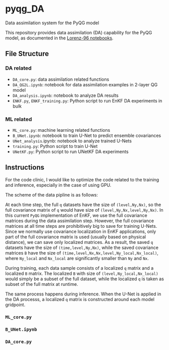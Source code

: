 # pyqg_DA
Data assimilation system for the PyQG model

This repository provides data assimilation (DA) capability for the PyQG model, 
as documented in the [Lorenz-96 notebooks](https://m2lines.github.io/L96_demo/notebooks/DA_demo_L96.html).

## File Structure

### DA related
* `DA_core.py`: data assimilation related functions
* `DA_QG2L.ipynb`: notebook for data assimilation examples in 2-layer QG model
* `DA_analysis.ipynb`: notebook to analyze DA results
* `ENKF.py`, `ENKF_training.py`: Python script to run EnKF DA experiments in bulk

### ML related
* `ML_core.py`: machine learning related functions
* `B_UNet.ipynb`: notebook to train U-Net to predict ensemble covariances
* `UNet_analysis`.ipynb: notebook to analyze trained U-Nets
* `training.py`: Python script to train U-Net
* `UNetKF.py`: Python script to run UNetKF DA experiments

## Instructions

For the code clinic, I would like to optimize the code related to the training and inference, especially in the case of using GPU.

The scheme of the data pipline is as follows:

At each time step, the full `q` datasets have the size of `(level,Ny,Nx)`, so the full covariance matrix of `q` would have size of `(level,Ny,Nx,level,Ny,Nx)`. 
In this current `PyQG` implementation of EnKF, we use the full covariance matrices during the data assimilation step. However, the full covariance matrices at all time steps are prohibitively big to save for training U-Nets.
Since we normally use covariance localization in EnKF applications, only part of the full covariance matrix is used (usually based on physical distance), we can save only localized matrices. 
As a result, the saved `q` datasets have the size of `(time,level,Ny,Nx)`, while the saved covariance matrices `B` have the size of `(time,level,Nx,Nx,level,Ny_local,Nx_local)`, where `Ny_local` and `Nx_local` are significantly smaller than `Ny` and `Nx`.

During training, each data sample consists of a localized `q` matrix and a localized `B` matrix. The localized `B` with size of `(level,Ny_local,Nx_local)` would simply be a subset of the full dataset, while the localized `q` is taken as subset of the full matrix at runtime.

The same process happens during inference. When the U-Net is applied in the DA processs, a localized `q` matrix is constructed around each model gridpoint.

### `ML_core.py`

### `B_UNet.ipynb`

### `DA_core.py`